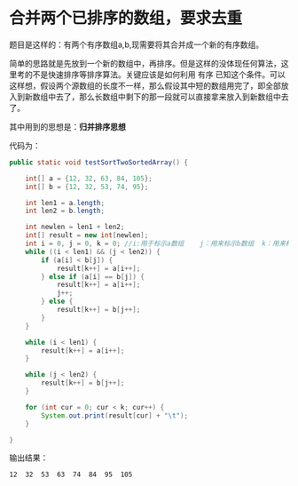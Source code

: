 # 合并两个已排序的数组，要求去重


题目是这样的：有两个有序数组a,b,现需要将其合并成一个新的有序数组。

简单的思路就是先放到一个新的数组中，再排序。但是这样的没体现任何算法，这里考的不是快速排序等排序算法。关键应该是如何利用 有序 已知这个条件。可以这样想，假设两个源数组的长度不一样，那么假设其中短的数组用完了，即全部放入到新数组中去了，那么长数组中剩下的那一段就可以直接拿来放入到新数组中去了。

其中用到的思想是：**归并排序思想**

代码为：
```java
public static void testSortTwoSortedArray() {

    int[] a = {12, 32, 63, 84, 105};
    int[] b = {12, 32, 53, 74, 95};

    int len1 = a.length;
    int len2 = b.length;

    int newlen = len1 + len2;
    int[] result = new int[newlen];
    int i = 0, j = 0, k = 0; //i:用于标示a数组    j：用来标示b数组  k：用来标示传入的数组
    while ((i < len1) && (j < len2)) {
        if (a[i] < b[j]) {
            result[k++] = a[i++];
        } else if (a[i] == b[j]) {
            result[k++] = a[i++];
            j++;
        } else {
            result[k++] = b[j++];
        }
    }

    while (i < len1) {
        result[k++] = a[i++];
    }

    while (j < len2) {
        result[k++] = b[j++];
    }

    for (int cur = 0; cur < k; cur++) {
        System.out.print(result[cur] + "\t");
    }

}

```

输出结果：

```
12	32	53	63	74	84	95	105	
```




